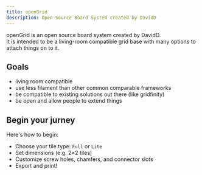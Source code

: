 ```yaml
---
title: openGrid
description: Open Source Board System created by DavidD
---
```

 
openGrid is an open source board system created by DavidD.  
It is intended to be a living-room compatible grid base with many options to attach things on to it. 

## Goals

- living room compatible
- use less filament than other common comparable frameworks
- be compatible to existing solutions out there (like gridfinity)
- be open and allow people to extend things

## Begin your jurney

Here's how to begin:

- Choose your tile type: `Full` or `Lite`
- Set dimensions (e.g. 2×2 tiles)
- Customize screw holes, chamfers, and connector slots
- Export and print!
